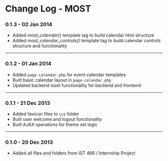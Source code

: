 Change Log - MOST
===

### 0.1.3 - 02 Jan 2014
* Added _most_calendar()_ template tag to build calendar html structure
* Added *most_calendar_controls()* template tag to build calendar controls structure and functionality

- - -

### 0.1.2 - 01 Jan 2014
* Added `page-calendar.php` for event calendar templates
* Built basic calendar layout in `page-calendar.php`
* Updated backend isset functionality for backend and frontend

- - -

### 0.1.1 - 21 Dec 2013
* Added favicon files to `ico` folder
* Built user welcome and logout functionality
* Built AJAX operations for theme set logic

- - -

### 0.1.0 - 20 Dec 2013
* Added all files and folders from IST 466 / Internship Project